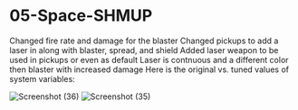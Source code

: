 # 05-Space-SHMUP
 
 
Changed fire rate and damage for the blaster
Changed pickups to add a laser in along with blaster, spread, and shield
Added laser weapon to be used in pickups or even as default
Laser is contnuous and a different color then blaster with increased damage
Here is the original vs. tuned values of system variables:

![Screenshot (36)](https://user-images.githubusercontent.com/113133186/197223813-a583dfde-42b8-43c7-98c2-da00297243f0.png)
![Screenshot (35)](https://user-images.githubusercontent.com/113133186/197223816-fbb58e0a-ef5b-43c4-a4e8-5560f3c41c91.png)

